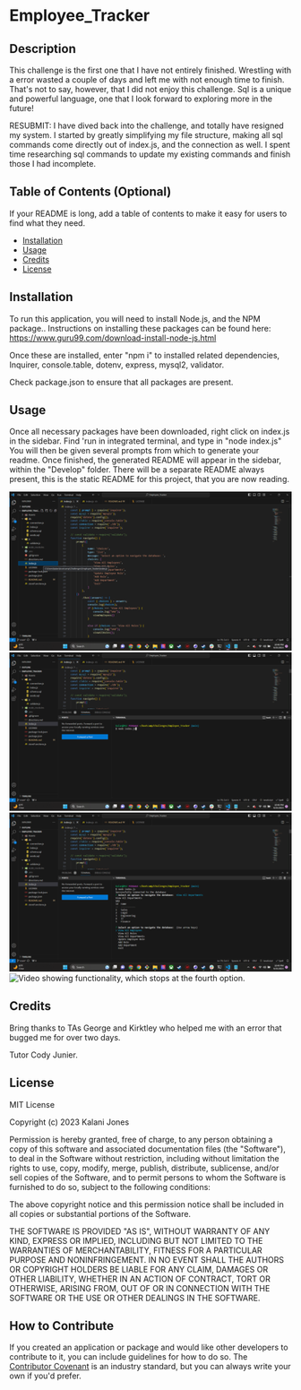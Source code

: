 # Employee_Tracker

## Description

This challenge is the first one that I have not entirely finished. Wrestling with a error wasted a couple of days and left me with not enough time to finish. That's not to say, however, that I did not enjoy this challenge. Sql is a unique and powerful language, one that I look forward to exploring more in the future! 

RESUBMIT: I have dived back into the challenge, and totally have resigned my system. I started by greatly simplifying my file structure, making all sql commands come directly out of index.js, and the connection as well. I spent time researching sql commands to update my existing commands and finish those I had incomplete. 

## Table of Contents (Optional)

If your README is long, add a table of contents to make it easy for users to find what they need.

- [Installation](#installation)
- [Usage](#usage)
- [Credits](#credits)
- [License](#license)

## Installation

To run this application, you will need to install Node.js, and the NPM package.. Instructions on installing these packages can be found here: https://www.guru99.com/download-install-node-js.html

Once these are installed, enter "npm i" to installed related dependencies, Inquirer, console.table, dotenv, express, mysql2, validator.

Check package.json to ensure that all packages are present. 

## Usage

Once all necessary packages have been downloaded, right click on index.js in the sidebar. Find 'run in integrated terminal, and type in "node index.js" You will then be given several prompts from which to generate your readme. Once finished, the generated README will appear in the sidebar, within the "Develop" folder. There will be a separate README always present, this is the static README for this project, that you are now reading.

![Screenshot 1 shows location of index.js](./Assets/Screenshot1.png)
![Screenshot 2 shows starting command](./Assets/Screenshot2.png)
![Screenshot 3 shows the menu being navigated](./Assets/Screenshot3.png)
![Video showing functionality, which stops at the fourth option.](https://drive.google.com/file/d/1e7a0pphpLFFGwBvef50J4zCKsS49SvpK/view)

## Credits

Bring thanks to TAs George and Kirktley who helped me with an error that bugged me for over two days. 

Tutor Cody Junier.

## License

MIT License

Copyright (c) 2023 Kalani Jones

Permission is hereby granted, free of charge, to any person obtaining a copy
of this software and associated documentation files (the "Software"), to deal
in the Software without restriction, including without limitation the rights
to use, copy, modify, merge, publish, distribute, sublicense, and/or sell
copies of the Software, and to permit persons to whom the Software is
furnished to do so, subject to the following conditions:

The above copyright notice and this permission notice shall be included in all
copies or substantial portions of the Software.

THE SOFTWARE IS PROVIDED "AS IS", WITHOUT WARRANTY OF ANY KIND, EXPRESS OR
IMPLIED, INCLUDING BUT NOT LIMITED TO THE WARRANTIES OF MERCHANTABILITY,
FITNESS FOR A PARTICULAR PURPOSE AND NONINFRINGEMENT. IN NO EVENT SHALL THE
AUTHORS OR COPYRIGHT HOLDERS BE LIABLE FOR ANY CLAIM, DAMAGES OR OTHER
LIABILITY, WHETHER IN AN ACTION OF CONTRACT, TORT OR OTHERWISE, ARISING FROM,
OUT OF OR IN CONNECTION WITH THE SOFTWARE OR THE USE OR OTHER DEALINGS IN THE
SOFTWARE.


## How to Contribute

If you created an application or package and would like other developers to contribute to it, you can include guidelines for how to do so. The [Contributor Covenant](https://www.contributor-covenant.org/) is an industry standard, but you can always write your own if you'd prefer.

